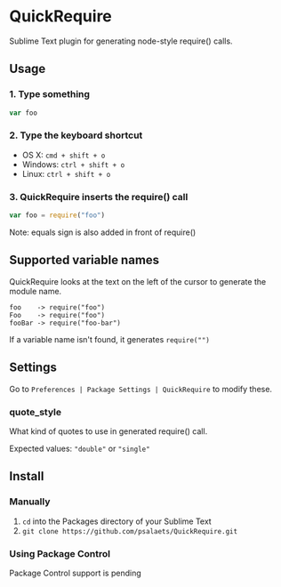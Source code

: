 # QuickRequire

Sublime Text plugin for generating node-style require() calls.

## Usage

### 1. Type something

```js
var foo
```

### 2. Type the keyboard shortcut

* OS X: `cmd + shift + o`
* Windows: `ctrl + shift + o`
* Linux: `ctrl + shift + o`

### 3. QuickRequire inserts the require() call

```js
var foo = require("foo")
```

Note: equals sign is also added in front of require()

## Supported variable names

QuickRequire looks at the text on the left of the cursor to generate the module name.

```
foo    -> require("foo")
Foo    -> require("foo")
fooBar -> require("foo-bar")
```

If a variable name isn't found, it generates `require("")`

## Settings

Go to `Preferences | Package Settings | QuickRequire` to modify these.

### quote_style

What kind of quotes to use in generated require() call.

Expected values: `"double"` or `"single"`

## Install

### Manually

1. `cd` into the Packages directory of your Sublime Text
2. `git clone https://github.com/psalaets/QuickRequire.git`

### Using Package Control

Package Control support is pending